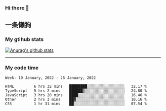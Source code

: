 ### Hi there 👋

## 一条懒狗
<!--
**kiss-me-quickly/kiss-me-quickly** is a ✨ _special_ ✨ repository because its `README.md` (this file) appears on your GitHub profile.

Here are some ideas to get you started:

- 🔭 I’m currently working on ...
- 🌱 I’m currently learning ...
- 👯 I’m looking to collaborate on ...
- 🤔 I’m looking for help with ...
- 💬 Ask me about ...
- 📫 How to reach me: ...
- 😄 Pronouns: ...
- ⚡ Fun fact: ...
-->


### My gtihub stats

[![Anurag's github stats](https://github-readme-stats.vercel.app/api?username=kiss-me-quickly)](https://github.com/anuraghazra/github-readme-stats)

***

### My code time

<!--START_SECTION:waka-->
```text
Week: 19 January, 2022 - 25 January, 2022

HTML         6 hrs 32 mins   ████████░░░░░░░░░░░░░░░░░   32.17 % 
TypeScript   5 hrs 2 mins    ██████▒░░░░░░░░░░░░░░░░░░   24.80 % 
JavaScript   3 hrs 20 mins   ████░░░░░░░░░░░░░░░░░░░░░   16.46 % 
Other        2 hrs 3 mins    ██▓░░░░░░░░░░░░░░░░░░░░░░   10.16 % 
CSS          1 hr 31 mins    ██░░░░░░░░░░░░░░░░░░░░░░░   07.54 % 
```
<!--END_SECTION:waka-->

